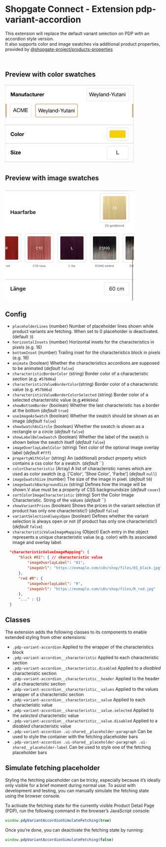 # Shopgate Connect - Extension pdp-variant-accordion

This extension will replace the default variant selection on PDP with an accordion style version.<br />
It also supports color and image swatches via additional product properties, provided by [@shopgate-project/products-properties](https://github.com/shopgate-professional-services/ext-products-properties)

<br />

## Preview with color swatches
![](assets/01.png) <br />

## Preview with image swatches
![](assets/02.png)

## Config
- `placeholderLines` (number) Number of placeholder lines shown while product variants are fetching. When set to 0 placeholder is deactivated. (default `3`)
- `horizontalInsets` (number) Horizontal insets for the characteristics in pixels (e.g. 16)
- `bottomInset` (number) Trailing inset for the characteristics block in pixels (e.g. 16)
- `animate` (boolean) Whether the characteristics accordions are supposed to be animated (_default_ `false`)
- `characteristicBorderColor` (string) Border color of a characteristic section (e.g. `#57606a`)
- `characteristicValueBorderColor`(string) Border color of a characteristic value (e.g. `#57606a`)
- `characteristicValueBorderColorSelected` (string) Border color of a selected characteristic value (e.g.`#0969da`)
- `showBottomBorder` (boolean) Whether the last characteristic has a border at the bottom (_default_ `true`)
- `useImageAsSwatch` (boolean) Whether the swatch should be shown as an image (_default_ `false`)
- `showSwatchAsCircle` (boolean) Whether the swatch is shown as a rectangle or a circle (_default_ `false`)
- `showLabelBelowSwatch` (boolean) Whether the label of the swatch is shown below the swatch itself (_default_ `false`)
- `imageOverlayLabelColor` (string) Text color of the optional image overlay label (_default_ `#fff`)
- `propertyWithColor` (string) An (additional) product property which contains a css color for a swatch. (_default_ ``)
- `colorCharacteristic` (Array) A list of characteristic names which are used as color swatch (e.g. ['Color', 'Shoe Color', 'Farbe'] (_default_ `null`)
- `imageSwatchSize` (number) The size of the image in pixel. (_default_ `50`)
- `imageSwatchBackgroundSize` (string) Defines how the image will be shown.V alue must be a property of CSS backgroundsize (_default_ `cover`)
- `sortColorImageCharacteristic` (string) Sort the Color Image Characteristic. String of the values (_default_ ``)
- `showVariantPrices` (boolean) Shows the prices in the variant selection (if product has only one characteristic!) (_default_ `false`)
- `variantSelectionAlwaysOpen` (boolean) Defines whether the variant selection is always open or not (if product has only one characteristic!) (_default_ `false`)
- `characteristicValueImageMapping` (Object) Each entry in the object represents a unique characteristic value (e.g. color) with its associated image and overlay label.
```json
  "characteristicValueImageMapping": {
      "black #01": { // characteristic value
          "imageOverlayLabel": "01",
          "imageUrl": "https://exmaple.com/cdn/shop/files/01_black.jpg"
      },
      "red #R": {
          "imageOverlayLabel": "R",
          "imageUrl": "https://exmaple.com/cdn/shop/files/R_red.jpg"
      },
      "..." : {}
  }
```

## Classes

The extension adds the following classes to its components to enable extended styling from other extensions:

- `.pdp-variant-accordion` Applied to the wrapper of the characteristics block
- `.pdp-variant-accordion__characteristic` Applied to each characteristic section
- `.pdp-variant-accordion__characteristic.disabled` Applied to a _disabled_ characteristic section
- `.pdp-variant-accordion__characteristic__header` Applied to the header of a characteristic section
- `.pdp-variant-accordion__characteristic__values` Applied to the values wrapper of a characteristic section
- `.pdp-variant-accordion__characteristic__value` Applied to each characteristic value
- `.pdp-variant-accordion__characteristic__value.selected` Applied to the _selected_ characteristic value
- `.pdp-variant-accordion__characteristic__value.disabled` Applied to a _disabled_ characteristic value
- `.pdp-variant-accordion .ui-shared__placeholder-paragraph` Can be used to style the container with the fetching placeholder bars
- `.pdp-variant-accordion .ui-shared__placeholder-paragraph .ui-shared__placeholder-label` Can be used to style one of the fetching placeholder bars

## Simulate fetching placeholder
Styling the fetching placeholder can be tricky, especially because it’s ideally only visible for a brief moment during normal use. To assist with development and testing, you can manually simulate the fetching state using the browser console.

To activate the fetching state for the currently visible Product Detail Page (PDP), run the following command in the browser’s JavaScript console:

```js
window.pdpVariantAccordionSimulateFetching(true)
```

Once you’re done, you can deactivate the fetching state by running:
```js
window.pdpVariantAccordionSimulateFetching(false)
```

